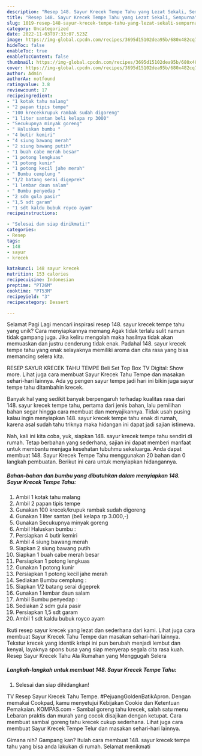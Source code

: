 ```yaml
---
description: "Resep 148. Sayur Krecek Tempe Tahu yang Lezat Sekali, Sempurna"
title: "Resep 148. Sayur Krecek Tempe Tahu yang Lezat Sekali, Sempurna"
slug: 1019-resep-148-sayur-krecek-tempe-tahu-yang-lezat-sekali-sempurna
category: Uncategorized
date: 2022-11-03T07:33:07.523Z
image: https://img-global.cpcdn.com/recipes/3695d15102dea95b/680x482cq70/148-sayur-krecek-tempe-tahu-foto-resep-utama.jpg
hideToc: false
enableToc: true
enableTocContent: false
thumbnail: https://img-global.cpcdn.com/recipes/3695d15102dea95b/680x482cq70/148-sayur-krecek-tempe-tahu-foto-resep-utama.jpg
cover: https://img-global.cpcdn.com/recipes/3695d15102dea95b/680x482cq70/148-sayur-krecek-tempe-tahu-foto-resep-utama.jpg
author: Admin
authorAv: notfound
ratingvalue: 3.8
reviewcount: 17
recipeingredient:
- "1 kotak tahu malang"
- "2 papan tipis tempe"
- "100 krecekkrupuk rambak sudah digoreng"
- "1 liter santan beli kelapa rp 3000"
- "Secukupnya minyak goreng"
- " Haluskan bumbu "
- "4 butir kemiri"
- "4 siung bawang merah"
- "2 siung bawang putih"
- "1 buah cabe merah besar"
- "1 potong lengkuas"
- "1 potong kunir"
- "1 potong kecil jahe merah"
- " Bumbu cemplung "
- "1/2 batang serai digeprek"
- "1 lembar daun salam"
- " Bumbu penyedap "
- "2 sdm gula pasir"
- "1,5 sdt garam"
- "1 sdt kaldu bubuk royco ayam"
recipeinstructions:

- "Selesai dan siap dinikmati!"
categories:
- Resep
tags:
- 148
- sayur
- krecek

katakunci: 148 sayur krecek 
nutrition: 153 calories
recipecuisine: Indonesian
preptime: "PT26M"
cooktime: "PT53M"
recipeyield: "3"
recipecategory: Dessert

---
```



Selamat Pagi Lagi mencari inspirasi resep 148. sayur krecek tempe tahu yang unik? Cara menyiapkannya memang Agak tidak terlalu sulit namun tidak gampang juga. Jika keliru mengolah maka hasilnya tidak akan memuaskan dan justru cenderung tidak enak. Padahal 148. sayur krecek tempe tahu yang enak selayaknya memiliki aroma dan cita rasa yang bisa memancing selera kita.


RESEP SAYUR KRECEK TAHU TEMPE Beli Set Top Box TV Digital: Show more. Lihat juga cara membuat Sayur Krecek Tahu Tempe dan masakan sehari-hari lainnya. Ada yg pengen sayur tempe jadi hari ini bikin juga sayur tempe tahu ditambahin krecek.

Banyak hal yang sedikit banyak berpengaruh terhadap kualitas rasa dari 148. sayur krecek tempe tahu, pertama dari jenis bahan, lalu pemilihan bahan segar hingga cara membuat dan menyajikannya. Tidak usah pusing kalau ingin menyiapkan 148. sayur krecek tempe tahu enak di rumah, karena asal sudah tahu triknya maka hidangan ini dapat jadi sajian istimewa.


Nah, kali ini kita coba, yuk, siapkan 148. sayur krecek tempe tahu sendiri di rumah. Tetap berbahan yang sederhana, sajian ini dapat memberi manfaat untuk membantu menjaga kesehatan tubuhmu sekeluarga. Anda dapat membuat 148. Sayur Krecek Tempe Tahu menggunakan 20 bahan dan 0 langkah pembuatan. Berikut ini cara untuk menyiapkan hidangannya.

<!--inarticleads1-->

##### Bahan-bahan dan bumbu yang dibutuhkan dalam menyiapkan 148. Sayur Krecek Tempe Tahu:

1. Ambil 1 kotak tahu malang
1. Ambil 2 papan tipis tempe
1. Gunakan 100 krecek/krupuk rambak sudah digoreng
1. Gunakan 1 liter santan (beli kelapa rp 3.000,-)
1. Gunakan Secukupnya minyak goreng
1. Ambil  Haluskan bumbu :
1. Persiapkan 4 butir kemiri
1. Ambil 4 siung bawang merah
1. Siapkan 2 siung bawang putih
1. Siapkan 1 buah cabe merah besar
1. Persiapkan 1 potong lengkuas
1. Gunakan 1 potong kunir
1. Persiapkan 1 potong kecil jahe merah
1. Sediakan  Bumbu cemplung :
1. Siapkan 1/2 batang serai digeprek
1. Gunakan 1 lembar daun salam
1. Ambil  Bumbu penyedap :
1. Sediakan 2 sdm gula pasir
1. Persiapkan 1,5 sdt garam
1. Ambil 1 sdt kaldu bubuk royco ayam


Ikuti resep sayur krecek yang lezat dan sederhana dari kami. Lihat juga cara membuat Sayur Krecek Tahu Tempe dan masakan sehari-hari lainnya. Tekstur krecek yang identik krispi ini pun berubah menjadi lembut dan kenyal, layaknya spons busa yang siap menyerap segala cita rasa kuah. Resep Sayur Krecek Tahu Ala Rumahan yang Menggugah Selera 

<!--inarticleads2-->

##### Langkah-langkah untuk membuat 148. Sayur Krecek Tempe Tahu:


1. Selesai dan siap dihidangkan!

TV Resep Sayur Krecek Tahu Tempe. #PejuangGoldenBatikApron. Dengan memakai Cookpad, kamu menyetujui Kebijakan Cookie dan Ketentuan Pemakaian. KOMPAS.com - Sambal goreng tahu krecek, salah satu menu Lebaran praktis dan murah yang cocok disajikan dengan ketupat. Cara membuat sambal goreng tahu krecek cukup sederhana. Lihat juga cara membuat Sayur Krecek Tempe Telur dan masakan sehari-hari lainnya. 

Gimana nih? Gampang kan? Itulah cara membuat 148. sayur krecek tempe tahu yang bisa anda lakukan di rumah. Selamat menikmati
